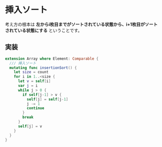 # 挿入ソート

考え方の根本は **左からi枚目までがソートされている状態から、i+1枚目がソートされている状態にする** ということです。

## 実装

```swift
extension Array where Element: Comparable {
  /// 挿入ソート
  mutating func insertionSort() {
    let size = count
    for i in 1..<size {
      let v = self[i]
      var j = i
      while j > 0 {
        if self[j-1] > v {
          self[j] = self[j-1]
          j -= 1
          continue
        }
        break
      }
      self[j] = v
    }
  }
}
```

